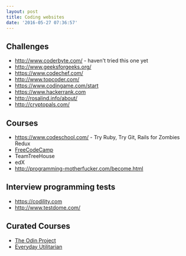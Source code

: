 ```yaml
---
layout: post
title: Coding websites
date: '2016-05-27 07:36:57'
---
```


## Challenges

* http://www.coderbyte.com/ - haven't tried this one yet
* http://www.geeksforgeeks.org/
* https://www.codechef.com/
* http://www.topcoder.com/
* https://www.codingame.com/start
* https://www.hackerrank.com
* http://rosalind.info/about/
* http://cryptopals.com/


## Courses
* https://www.codeschool.com/ - Try Ruby, Try Git, Rails for Zombies Redux
* [FreeCodeCamp](http://www.freecodecamp.com)
* TeamTreeHouse
* edX
* http://programming-motherfucker.com/become.html

## Interview programming tests

* https://codility.com
* http://www.testdome.com/

## Curated Courses
* [The Odin Project](http://www.theodinproject.com/)
* [Everyday Utilitarian](http://everydayutilitarian.com/essays/learn-code/)

